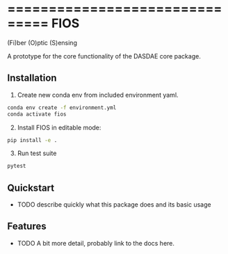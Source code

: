 ===============================
FIOS
===============================

(Fi)ber (O)ptic (S)ensing

A prototype for the core functionality of the DASDAE core package.


Installation
------------
1. Create new conda env from included environment yaml.

```bash
conda env create -f environment.yml
conda activate fios
```

2. Install FIOS in editable mode:

```bash
pip install -e .
```

3. Run test suite

```bash
pytest
```


Quickstart
---------

* TODO describe quickly what this package does and its basic usage


Features
--------

* TODO A bit more detail, probably link to the docs here.
